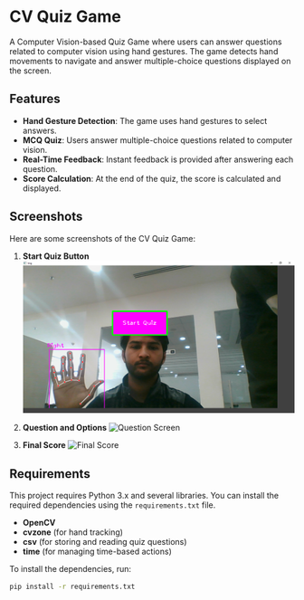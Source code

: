 # CV Quiz Game

A Computer Vision-based Quiz Game where users can answer questions related to computer vision using hand gestures. The game detects hand movements to navigate and answer multiple-choice questions displayed on the screen.

## Features

- **Hand Gesture Detection**: The game uses hand gestures to select answers.
- **MCQ Quiz**: Users answer multiple-choice questions related to computer vision.
- **Real-Time Feedback**: Instant feedback is provided after answering each question.
- **Score Calculation**: At the end of the quiz, the score is calculated and displayed.

## Screenshots

Here are some screenshots of the CV Quiz Game:

1. **Start Quiz Button**
   ![Start Quiz Button](Screenshot%20(135).png)

2. **Question and Options**
   ![Question Screen](screenshots/Screenshot%20(136).png)

3. **Final Score**
   ![Final Score](screenshots/Screenshot%20(137).png)

## Requirements

This project requires Python 3.x and several libraries. You can install the required dependencies using the `requirements.txt` file.

- **OpenCV**
- **cvzone** (for hand tracking)
- **csv** (for storing and reading quiz questions)
- **time** (for managing time-based actions)

To install the dependencies, run:

```bash
pip install -r requirements.txt
